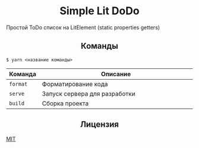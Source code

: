 <h1 align="center">Simple Lit DoDo</h1>

Простой ToDo список на LitElement (static properties getters)

<h2 align="center">Команды</h2>

```
$ yarn <название команды>
```

<table>
  <thead>
    <tr>
      <th>Команда</th>
      <th width="100%">Описание</th>
    </tr>
  </thead>
  <tbody>
    <tr>
      <td>
        <code>format</code>
      </td>
      <td>Форматирование кода</td>
    </tr>
    <tr>
      <td>
        <code>serve</code>
      </td>
      <td>Запуск сервера для разработки</td>
    </tr>
    <tr>
      <td>
        <code>build</code>
      </td>
      <td>Сборка проекта</td>
    </tr>
  </tbody>
</table>

<h2 align="center">Лицензия</h2>

[MIT](/LICENSE)
